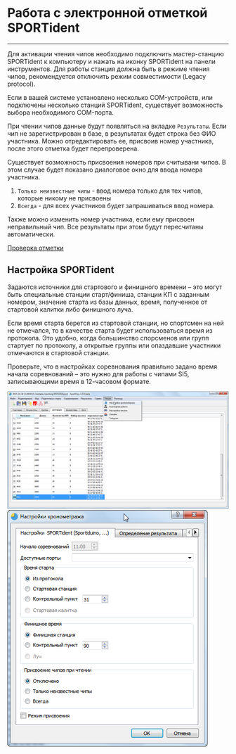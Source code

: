 # Работа с электронной отметкой SPORTident

___

Для активации чтения чипов необходимо подключить мастер-станцию SPORTident к компьютеру и нажать на иконку SPORTident на панели инструментов. Для работы станция должна быть в режиме чтения чипов, рекомендуется отключить режим совместимости (Legacy protocol).

Если в вашей системе установлено несколько COM-устройств, или подключены несколько станций SPORTident, существует возможность выбора необходимого COM-порта. 

При чтении чипов данные будут появляться на вкладке `Результаты`.
Если чип не зарегистрирован в базе, в результатах будет строка без ФИО участника. Можно отредактировать ее, присвоив номер участника, после этого отметка будет перепроверена.

Существует возможность присвоения номеров при считывани чипов. В этом случае будет показано диалоговое окно для ввода номера участника.
  1. `Только неизвестные чипы` - ввод номера только для тех чипов, которые никому не присвоены
  1. `Всегда` - для всех участников будет запрашиваться ввод номера.

Также можно изменить номер участника, если ему присвоен неправильный чип. Все результаты при этом будут пересчитаны автоматически.

[Проверка отметки](course.md)

## Настройка SPORTident

Задаются источники для стартового и финишного времени – это могут быть специальные станции старт/финиша, станции КП с заданным номером, значение старта из базы данных, время,
полученное от стартовой калитки либо финишного луча.

Если время старта берется из стартовой станции, но спортсмен на ней не отмечался, то в качестве старта будет использоваться время из протокола. Это удобно, когда большинство спорсменов или групп стартует по протоколу, а открытые группы или опаздавшие участники отмечаются в стартовой станции.


Проверьте, что в настройках соревнования правильно задано время начала соревнований – это нужно для работы с чипами SI5, записывающими время в 12-часовом формате.

![Screenshot](img/76.png)
![Screenshot](img/77.png)

